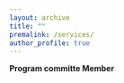 ```yaml
---
layout: archive
title: ""
premalink: /services/
author_profile: true
---
```


**Program committe Member**
